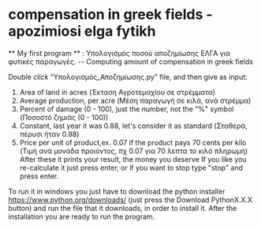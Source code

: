 # compensation in greek fields - apozimiosi elga fytikh
** My first program ** : Υπολογισμός ποσού αποζημίωσης ΕΛΓΑ για φυτικές παραγωγές. -- Computing amount of compensation in greek fields

Double *click* "Υπολογισμός_Αποζημίωσης.py" file, and then give as input:
1) Area of land in acres (Έκταση Αγροτεμαχίου σε στρέμματα)
2) Average production, per acre (Μέση παραγωγή σε κιλά, ανά στρέμμα)
3) Percent of damage (0 - 100), just the number, not the "%" symbol (Ποσοστό ζημιάς (0 - 100))
4) Constant, last year it was 0.88, let's consider it as standard (Σταθερά, πέρυσι ήταν 0.88)
5) Price per unit of product,ex. 0.07 if the product pays 70 cents per kilo (Τιμή ανά μονάδα προιόντος, πχ 0.07 για 70 λεπτα το κιλό πληρωμή)
 After these it prints your result, the money you deserve 
 If you like you re-calculate it just press enter, or if you want to stop type "stop" and press enter.
 
 
 
 To run it in windows you just have to download the python installer https://www.python.org/downloads/ (just press the Download PythonX.X.X button) and run the file that it downloads, in order to install it. After the installation you are ready to run the program.
